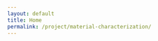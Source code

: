 ```yaml
---
layout: default
title: Home
permalink: /project/material-characterization/
---
```


<html lang="en">
<head>
    <meta charset="UTF-8">
    <meta name="viewport" content="width=device-width, initial-scale=1.0">
    <title> Experimental studies on microstructural and corrosion characterisation of additively manufactured AISI 316 L austenitic stainless steel </title>
</head>
<!-- Inline CSS for customization -->
<style>
        /* CSS for larger screens */
        @media (min-width: 601px) {
            .content {
                margin: auto;
                width: 80%;
            }
        }

        /* CSS for mobile screens */
        @media (max-width: 600px) {
            .content {
                margin: auto;
                width: 100%;
            }
        }
    </style>
<body>
    <div class="content" id="content"></div>

    <script>
        // Function to load content from an external file
        function loadContent() {
            fetch('content.html')
                .then(response => response.text())
                .then(data => {
                    document.getElementById('content').innerHTML = data;
                })
                .catch(error => console.error('Error loading content:', error));
        }

        // Load the content when the page loads
        window.onload = loadContent;
    </script>
</body>
</html>
